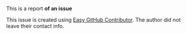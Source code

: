 This is a report **of an issue**




This issue is created using [Easy GitHub Contributor](https://ez-github-contributor.netlify.app/).
The author did not leave their contact info.